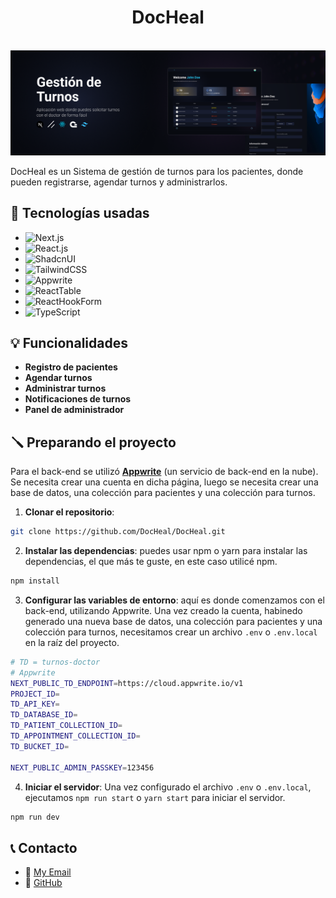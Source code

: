 <div align="center">
<h1>DocHeal</h1>
<br />
  <a href="" target="_blank">
    <img src="./public/assets/repo-header.png" alt="Banner de la página para el repositorio.">
  </a>
</div>

DocHeal es un Sistema de gestión de turnos para los pacientes, donde pueden registrarse, agendar turnos y administrarlos.

## 🧰 Tecnologías usadas

- ![Next.js][Next.js]
- ![React.js][React.js]
- ![ShadcnUI][ShadcnUI]
- ![TailwindCSS][TailwindCSS]
- ![Appwrite][Appwrite]
- ![ReactTable][ReactTable]
- ![ReactHookForm][ReactHookForm]
- ![TypeScript][TypeScript]

## 💡 Funcionalidades

- **Registro de pacientes**
- **Agendar turnos**
- **Administrar turnos**
- **Notificaciones de turnos**
- **Panel de administrador**

## 🪛 Preparando el proyecto

Para el back-end se utilizó [**Appwrite**](https://appwrite.io/) (un servicio de back-end en la nube). Se necesita crear una cuenta en dicha página, luego se necesita crear una base de datos, una colección para pacientes y una colección para turnos.

1. **Clonar el repositorio**:

```bash
git clone https://github.com/DocHeal/DocHeal.git
```

2. **Instalar las dependencias**: puedes usar npm o yarn para instalar las dependencias, el que más te guste, en este caso utilicé npm.

```bash
npm install
```

3. **Configurar las variables de entorno**: aquí es donde comenzamos con el back-end, utilizando Appwrite. Una vez creado la cuenta, habinedo generado una nueva base de datos, una colección para pacientes y una colección para turnos, necesitamos crear un archivo `.env` o `.env.local` en la raíz del proyecto.

```bash
# TD = turnos-doctor
# Appwrite
NEXT_PUBLIC_TD_ENDPOINT=https://cloud.appwrite.io/v1
PROJECT_ID=
TD_API_KEY=
TD_DATABASE_ID=
TD_PATIENT_COLLECTION_ID=
TD_APPOINTMENT_COLLECTION_ID=
TD_BUCKET_ID=

NEXT_PUBLIC_ADMIN_PASSKEY=123456
```

4. **Iniciar el servidor**: Una vez configurado el archivo `.env` o `.env.local`, ejecutamos `npm run start` o `yarn start` para iniciar el servidor.

```bash
npm run dev
```

[Next.js]: https://img.shields.io/badge/Next.js-000000?style=for-the-badge&logo=nextjs&logoColor=white
[React.js]: https://img.shields.io/badge/React-20232A?style=for-the-badge&logo=react&logoColor=61DAFB
[ShadcnUI]: https://img.shields.io/badge/shadcn/ui-000000?style=for-the-badge&logo=shadcn/ui&logoColor=white
[TailwindCSS]: https://img.shields.io/badge/TailwindCSS-38B2AC?style=for-the-badge&logo=tailwind-css&logoColor=white
[Appwrite]: https://img.shields.io/badge/Appwrite-000000?style=for-the-badge&logo=appwrite&logoColor=white
[ReactTable]: https://img.shields.io/badge/ReactTable-000000?style=for-the-badge&logo=reacttable&logoColor=white
[ReactHookForm]: https://img.shields.io/badge/ReactHookForm-000000?style=for-the-badge&logo=reacthookform&logoColor=white
[TypeScript]: https://img.shields.io/badge/TypeScript-007ACC?style=for-the-badge&logo=typescript&logoColor=white
[Zod]: https://img.shields.io/badge/Zod-000000?style=for-the-badge&logo=zod&logoColor=white

## 📞 Contacto

- 📧 [My Email](mailto:eliaspereyra_gomez@hotmail.com)
- 🔗 [GitHub](https://github.com/EliasPereyra)

